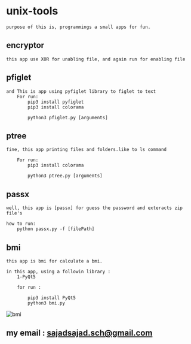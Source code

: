 # unix-tools

	purpose of this is, programmings a small apps for fun.
	

## encryptor 

	this app use XOR for unabling file, and again run for enabling file

## pfiglet

	and This is app using pyfiglet library to figlet to text
		For run:
			pip3 install pyfiglet
			pip3 install colorama
		
			python3 pfiglet.py [arguments]

## ptree

	fine, this app printing files and folders.like to ls command
	
		For run:
			pip3 install colorama
		
			python3 ptree.py [arguments]
## passx
	well, this app is [passx] for guess the password and exteracts zip file's

	how to run:
		python passx.py -f [filePath]

## bmi
	this app is bmi for calculate a bmi.

	in this app, using a followin library :
		1-PyQt5
	
		for run :
		
			pip3 install PyQt5
			python3 bmi.py 

![bmi](https://user-images.githubusercontent.com/71703544/127764566-6ac343c0-727c-4e6f-a562-34f8b6fbb3d4.png)



## my email : sajadsajad.sch@gmail.com 

